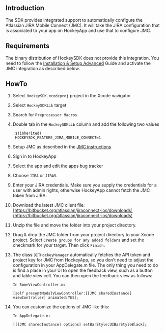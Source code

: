 ## Introduction

The SDK provides integrated support to automatically configure the Atlassian JIRA Mobile Connect (JMC). It will take the JIRA configuration that is associated to your app on HockeyApp and use that to configure JMC.

## Requirements

The binary distribution of HockeySDK does not provide this integration. You need to follow the [Installation & Setup Advanced](Guide-Installation-Setup-Advanced) Guide and activate the JMC integration as described below.

## HowTo

1. Select `HockeySDK.xcodeproj` project in the Xcode navigator
2. Select `HockeySDKLib` target
3. Search for `Preprocessor Macros`
4. Double tab in the `HockeySDKLib` column and add the following two values

        $(inherited)
        HOCKEYSDK_FEATURE_JIRA_MOBILE_CONNECT=1

5. Setup JMC as described in the [JMC instructions](https://developer.atlassian.com/display/JMC/Enabling+JIRA+Mobile+Connect)
6. Sign in to HockeyApp
7. Select the app and edit the apps bug tracker
8. Choose `JIRA` or `JIRA5`.
9. Enter your JIRA credentials. Make sure you supply the credentials for a user with admin rights, otherwise HockeyApp cannot fetch the JMC token from JIRA.
10. Download the latest JMC client file: [https://bitbucket.org/atlassian/jiraconnect-ios/downloads](https://bitbucket.org/atlassian/jiraconnect-ios/downloads)
11. Unzip the file and move the folder into your project directory.
12. Drag & drop the JMC folder from your project directory to your Xcode project. Select `Create groups for any added folders` and set the checkmark for your target. Then click `Finish`.
13. The class `BITHockeyManager` automatically fetches the API token and project key for JMC from HockeyApp, so you don't need to adjust the configuration in your AppDelegate.m file. The only thing you need to do is find a place in your UI to open the feedback view, such as a button and table view cell. You can then open the feedback view as follows:

        In SomeViewController.m:

        [self presentModalViewController:[[JMC sharedInstance] viewController] animated:YES];
        
14. You can customize the options of JMC like this:

        In AppDelegate.m:

        [[[JMC sharedInstance] options] setBarStyle:UIBarStyleBlack];
